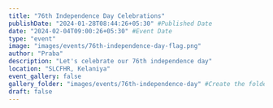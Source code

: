 ```yaml
---
title: "76th Independence Day Celebrations"
publishDate: "2024-01-28T08:44:26+05:30" #Published Date
date: "2024-02-04T09:00:26+05:30" #Event Date
type: "event"
image: "images/events/76th-independence-day-flag.png"
author: "Praba"
description: "Let's celebrate our 76th independence day"
location: "SLCFHR, Kelaniya"
event_gallery: false
gallery_folder: "images/events/76th-independence-day" #Create the folder manually & upload images (Allowed extensions: JPG, JPEG & PNG)
draft: false
---
```

